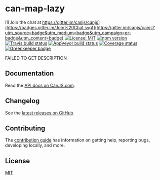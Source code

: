 # can-map-lazy

[![Join the chat at https://gitter.im/canjs/canjs](https://badges.gitter.im/Join%20Chat.svg)](https://gitter.im/canjs/canjs?utm_source=badge&utm_medium=badge&utm_campaign=pr-badge&utm_content=badge)
[![License: MIT](https://img.shields.io/badge/license-MIT-blue.svg)](https://github.com/canjs/can-map-lazy/blob/master/LICENSE.md)
[![npm version](https://badge.fury.io/js/can-map-lazy.svg)](https://www.npmjs.com/package/can-map-lazy)
[![Travis build status](https://travis-ci.org/canjs/can-map-lazy.svg?branch=master)](https://travis-ci.org/canjs/can-map-lazy)
[![AppVeyor build status](https://ci.appveyor.com/api/projects/status/github/canjs/can-map-lazy?branch=master&svg=true)](https://ci.appveyor.com/project/matthewp/can-map-lazy)
[![Coverage status](https://coveralls.io/repos/github/canjs/can-map-lazy/badge.svg?branch=master)](https://coveralls.io/github/canjs/can-map-lazy?branch=master)
[![Greenkeeper badge](https://badges.greenkeeper.io/canjs/can-map-lazy.svg)](https://greenkeeper.io/)

FAILED TO GET DESCRIPTION

## Documentation

Read the [API docs on CanJS.com](https://canjs.com/doc/can-map-lazy.html).

## Changelog

See the [latest releases on GitHub](https://github.com/canjs/can-map-lazy/releases).

## Contributing

The [contribution guide](https://github.com/canjs/can-map-lazy/blob/master/CONTRIBUTING.md) has information on getting help, reporting bugs, developing locally, and more.

## License

[MIT](https://github.com/canjs/can-map-lazy/blob/master/LICENSE.md)

